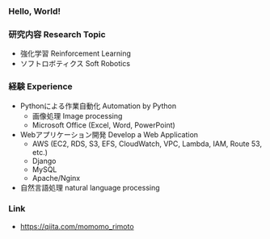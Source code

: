 ### Hello, World!

### 研究内容 Research Topic
- 強化学習 Reinforcement Learning
- ソフトロボティクス Soft Robotics

### 経験 Experience
- Pythonによる作業自動化 Automation by Python
  - 画像処理 Image processing
  - Microsoft Office (Excel, Word, PowerPoint)
- Webアプリケーション開発 Develop a Web Application
  - AWS (EC2, RDS, S3, EFS, CloudWatch, VPC, Lambda, IAM, Route 53, etc.)
  - Django
  - MySQL
  - Apache/Nginx
- 自然言語処理 natural language processing

### Link
- https://qiita.com/momomo_rimoto
<!--
**ryota-mo/ryota-mo** is a ✨ _special_ ✨ repository because its `README.md` (this file) appears on your GitHub profile.

Here are some ideas to get you started:

- 🔭 I’m currently working on ...
- 🌱 I’m currently learning ...
- 👯 I’m looking to collaborate on ...
- 🤔 I’m looking for help with ...
- 💬 Ask me about ...
- 📫 How to reach me: ...
- 😄 Pronouns: ...
- ⚡ Fun fact: ...
-->
